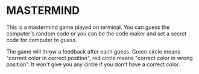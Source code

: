 # MASTERMIND

This is a mastermind game played on terminal. You can guess the computer's random code or you can be the code maker and set a secret code for computer to guess.

The game will throw a feedback after each guess. Green circle means "correct color in correct position", red circle means "correct color in wrong position". It won't give you any circle if you don't have a correct color.
